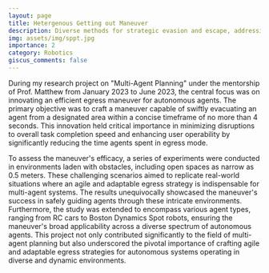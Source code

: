 ```yaml
---
layout: page
title: Hetergenous Getting out Maneuver
description: Diverse methods for strategic evasion and escape, addressing varying challenging environments.
img: assets/img/sppt.jpg
importance: 2
category: Robotics
giscus_comments: false
---
```



<!-- My research project on "Multi-Agent Planning" under the guidance of Prof. Matthew from January 2023 to June 2023, is focused on developing a novel and efficient egress maneuver for autonomous agents. The primary objective was to design a maneuver that would ensure an agent's swift evacuation from a designated area, taking no more than 4 seconds to complete. This innovation was crucial in minimizing disruptions to the overall task completion speed and enhancing the user's ease of operation, as it significantly reduced the time agents spent in egress mode.

To test the maneuver's effectiveness, experiments were conducted in environments filled with obstacles, including open spaces as narrow as 0.5 meters. These challenging scenarios aimed to replicate real-world situations where an agile and adaptable egress strategy is vital for multi-agent systems. The results demonstrated the maneuver's success in safely guiding agents through these complex environments. Additionally, the study was extended to encompass various agent types, from RC cars to Boston Dynamics Spot robots, ensuring the maneuver's applicability across a diverse range of autonomous agents. This project not only contributed to the field of multi-agent planning but also underscored the importance of creating agile and adaptable egress strategies for autonomous systems in diverse and dynamic environments. -->


During my research project on "Multi-Agent Planning" under the mentorship of Prof. Matthew from January 2023 to June 2023, the central focus was on innovating an efficient egress maneuver for autonomous agents. The primary objective was to craft a maneuver capable of swiftly evacuating an agent from a designated area within a concise timeframe of no more than 4 seconds. This innovation held critical importance in minimizing disruptions to overall task completion speed and enhancing user operability by significantly reducing the time agents spent in egress mode.

To assess the maneuver's efficacy, a series of experiments were conducted in environments laden with obstacles, including open spaces as narrow as 0.5 meters. These challenging scenarios aimed to replicate real-world situations where an agile and adaptable egress strategy is indispensable for multi-agent systems. The results unequivocally showcased the maneuver's success in safely guiding agents through these intricate environments. Furthermore, the study was extended to encompass various agent types, ranging from RC cars to Boston Dynamics Spot robots, ensuring the maneuver's broad applicability across a diverse spectrum of autonomous agents. This project not only contributed significantly to the field of multi-agent planning but also underscored the pivotal importance of crafting agile and adaptable egress strategies for autonomous systems operating in diverse and dynamic environments.

